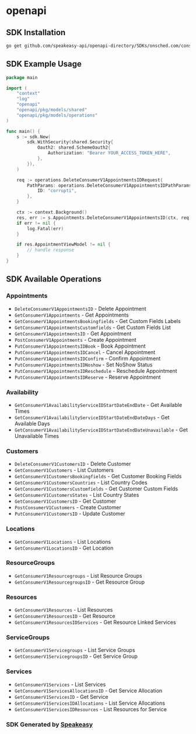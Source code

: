 # openapi

<!-- Start SDK Installation -->
## SDK Installation

```bash
go get github.com/speakeasy-api/openapi-directory/SDKs/onsched.com/consumer/v1/go
```
<!-- End SDK Installation -->

## SDK Example Usage
<!-- Start SDK Example Usage -->
```go
package main

import (
    "context"
    "log"
    "openapi"
    "openapi/pkg/models/shared"
    "openapi/pkg/models/operations"
)

func main() {
    s := sdk.New(
        sdk.WithSecurity(shared.Security{
            Oauth2: shared.SchemeOauth2{
                Authorization: "Bearer YOUR_ACCESS_TOKEN_HERE",
            },
        }),
    )

    req := operations.DeleteConsumerV1AppointmentsIDRequest{
        PathParams: operations.DeleteConsumerV1AppointmentsIDPathParams{
            ID: "corrupti",
        },
    }

    ctx := context.Background()
    res, err := s.Appointments.DeleteConsumerV1AppointmentsID(ctx, req)
    if err != nil {
        log.Fatal(err)
    }

    if res.AppointmentViewModel != nil {
        // handle response
    }
}
```
<!-- End SDK Example Usage -->

<!-- Start SDK Available Operations -->
## SDK Available Operations


### Appointments

* `DeleteConsumerV1AppointmentsID` - Delete Appointment
* `GetConsumerV1Appointments` - Get Appointments
* `GetConsumerV1AppointmentsBookingfields` - Get Custom Fields Labels
* `GetConsumerV1AppointmentsCustomfields` - Get Custom Fields List
* `GetConsumerV1AppointmentsID` - Get Appointment
* `PostConsumerV1Appointments` - Create Appointment
* `PutConsumerV1AppointmentsIDBook` - Book Appointment
* `PutConsumerV1AppointmentsIDCancel` - Cancel Appointment
* `PutConsumerV1AppointmentsIDConfirm` - Confirm Appointment
* `PutConsumerV1AppointmentsIDNoshow` - Set NoShow Status
* `PutConsumerV1AppointmentsIDReschedule` - Reschedule Appointment
* `PutConsumerV1AppointmentsIDReserve` - Reserve Appointment

### Availability

* `GetConsumerV1AvailabilityServiceIDStartDateEndDate` - Get Available Times
* `GetConsumerV1AvailabilityServiceIDStartDateEndDateDays` - Get Available Days
* `GetConsumerV1AvailabilityServiceIDStartDateEndDateUnavailable` - Get Unavailable Times

### Customers

* `DeleteConsumerV1CustomersID` - Delete Customer
* `GetConsumerV1Customers` - List Customers
* `GetConsumerV1CustomersBookingfields` - Get Customer Booking Fields
* `GetConsumerV1CustomersCountries` - List Country Codes
* `GetConsumerV1CustomersCustomfields` - Get Customer Custom Fields
* `GetConsumerV1CustomersStates` - List Country States
* `GetConsumerV1CustomersID` - Get Customer
* `PostConsumerV1Customers` - Create Customer
* `PutConsumerV1CustomersID` - Update Customer

### Locations

* `GetConsumerV1Locations` - List Locations
* `GetConsumerV1LocationsID` - Get Location

### ResourceGroups

* `GetConsumerV1Resourcegroups` - List Resource Groups
* `GetConsumerV1ResourcegroupsID` - Get Resource Group

### Resources

* `GetConsumerV1Resources` - List Resources
* `GetConsumerV1ResourcesID` - Get Resource
* `GetConsumerV1ResourcesIDServices` - Get Resource Linked Services

### ServiceGroups

* `GetConsumerV1Servicegroups` - List Service Groups
* `GetConsumerV1ServicegroupsID` - Get Service Group

### Services

* `GetConsumerV1Services` - List Services
* `GetConsumerV1ServicesAllocationsID` - Get Service Allocation
* `GetConsumerV1ServicesID` - Get Service
* `GetConsumerV1ServicesIDAllocations` - List Service Allocations
* `GetConsumerV1ServicesIDResources` - List Resources for Service
<!-- End SDK Available Operations -->

### SDK Generated by [Speakeasy](https://docs.speakeasyapi.dev/docs/using-speakeasy/client-sdks)
